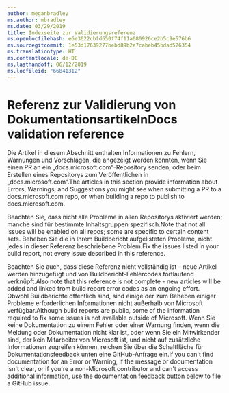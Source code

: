```yaml
---
author: meganbradley
ms.author: mbradley
ms.date: 03/29/2019
title: Indexseite zur Validierungsreferenz
ms.openlocfilehash: e6e3622cbfd650f74f11a080926ce2b5c9e576b6
ms.sourcegitcommit: 1e53d17639277bebd89b2e7cabeb45bdad526354
ms.translationtype: HT
ms.contentlocale: de-DE
ms.lasthandoff: 06/12/2019
ms.locfileid: "66841312"
---
```

# <a name="docs-validation-reference"></a><span data-ttu-id="d49c5-102">Referenz zur Validierung von Dokumentationsartikeln</span><span class="sxs-lookup"><span data-stu-id="d49c5-102">Docs validation reference</span></span>

<span data-ttu-id="d49c5-103">Die Artikel in diesem Abschnitt enthalten Informationen zu Fehlern, Warnungen und Vorschlägen, die angezeigt werden könnten, wenn Sie einen PR an ein „docs.microsoft.com“-Repository senden, oder beim Erstellen eines Repositorys zum Veröffentlichen in „docs.microsoft.com“.</span><span class="sxs-lookup"><span data-stu-id="d49c5-103">The articles in this section provide information about Errors, Warnings, and Suggestions you might see when submitting a PR to a docs.microsoft.com repo, or when building a repo to publish to docs.microsoft.com.</span></span>

<span data-ttu-id="d49c5-104">Beachten Sie, dass nicht alle Probleme in allen Repositorys aktiviert werden; manche sind für bestimmte Inhaltsgruppen spezifisch.</span><span class="sxs-lookup"><span data-stu-id="d49c5-104">Note that not all issues will be enabled on all repos; some are specific to certain content sets.</span></span> <span data-ttu-id="d49c5-105">Beheben Sie die in Ihrem Buildbericht aufgelisteten Probleme, nicht jedes in dieser Referenz beschriebene Problem.</span><span class="sxs-lookup"><span data-stu-id="d49c5-105">Fix the issues listed in your build report, not every issue described in this reference.</span></span>

<span data-ttu-id="d49c5-106">Beachten Sie auch, dass diese Referenz nicht vollständig ist – neue Artikel werden hinzugefügt und von Buildbericht-Fehlercodes fortlaufend verknüpft.</span><span class="sxs-lookup"><span data-stu-id="d49c5-106">Also note that this reference is not complete - new articles will be added and linked from build report error codes as an ongoing effort.</span></span> <span data-ttu-id="d49c5-107">Obwohl Buildberichte öffentlich sind, sind einige der zum Beheben einiger Probleme erforderlichen Informationen nicht außerhalb von Microsoft verfügbar.</span><span class="sxs-lookup"><span data-stu-id="d49c5-107">Although build reports are public, some of the information required to fix some issues is not available outside of Microsoft.</span></span> <span data-ttu-id="d49c5-108">Wenn Sie keine Dokumentation zu einem Fehler oder einer Warnung finden, wenn die Meldung oder Dokumentation nicht klar ist, oder wenn Sie ein Mitwirkender sind, der kein Mitarbeiter von Microsoft ist, und nicht auf zusätzliche Informationen zugreifen können, reichen Sie über die Schaltfläche für Dokumentationsfeedback unten eine GitHub-Anfrage ein.</span><span class="sxs-lookup"><span data-stu-id="d49c5-108">If you can't find documentation for an Error or Warning, if the message or documentation isn't clear, or if you're a non-Microsoft contributor and can't access additional information, use the documentation feedback button below to file a GitHub issue.</span></span>
